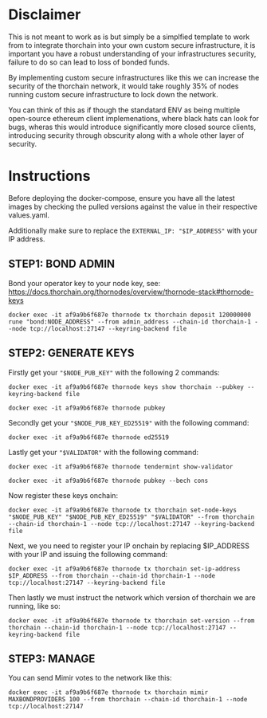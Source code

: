 # Disclaimer <br>

This is not meant to work as is but simply be a simplfied template to work from to integrate thorchain into your own custom secure infrastructure, it is important you have a robust understanding of your infrastructures security, failure to do so can lead to loss of bonded funds. <br>

By implementing custom secure infrastructures like this we can increase the security of the thorchain network, it would take roughly 35% of nodes running custom secure infrastructure to lock down the network. <br>

You can think of this as if though the standatard ENV as being multiple open-source ethereum client implemenations, where black hats can look for bugs, wheras this would introduce significantly more closed source clients, introducing security through obscurity along with a whole other layer of security. <br>

# Instructions <br>

Before deploying the docker-compose, ensure you have all the latest images by checking the pulled versions against the value in their respective values.yaml. <br>

Additionally make sure to replace the `EXTERNAL_IP: "$IP_ADDRESS"` with your IP address. <br>

## STEP1: BOND ADMIN <br>
Bond your operator key to your node key, see: https://docs.thorchain.org/thornodes/overview/thornode-stack#thornode-keys <br>

```
docker exec -it af9a9b6f687e thornode tx thorchain deposit 120000000 rune "bond:NODE_ADDRESS" --from admin_address --chain-id thorchain-1 --node tcp://localhost:27147 --keyring-backend file
```


## STEP2: GENERATE KEYS <br>

Firstly get your `"$NODE_PUB_KEY"` with the following 2 commands:

```
docker exec -it af9a9b6f687e thornode keys show thorchain --pubkey --keyring-backend file

docker exec -it af9a9b6f687e thornode pubkey
```


Secondly get your `"$NODE_PUB_KEY_ED25519"` with the following command:

```
docker exec -it af9a9b6f687e thornode ed25519
```

Lastly get your `"$VALIDATOR"` with the following command:

```
docker exec -it af9a9b6f687e thornode tendermint show-validator

docker exec -it af9a9b6f687e thornode pubkey --bech cons
```


Now register these keys onchain:

```
docker exec -it af9a9b6f687e thornode tx thorchain set-node-keys "$NODE_PUB_KEY" "$NODE_PUB_KEY_ED25519" "$VALIDATOR" --from thorchain --chain-id thorchain-1 --node tcp://localhost:27147 --keyring-backend file
```

Next, we you need to register your IP onchain by replacing $IP_ADDRESS with your IP and issuing the following command:

```
docker exec -it af9a9b6f687e thornode tx thorchain set-ip-address $IP_ADDRESS --from thorchain --chain-id thorchain-1 --node tcp://localhost:27147 --keyring-backend file
```

Then lastly we must instruct the network which version of thorchain we are running, like so:

```
docker exec -it af9a9b6f687e thornode tx thorchain set-version --from thorchain --chain-id thorchain-1 --node tcp://localhost:27147 --keyring-backend file
```


## STEP3: MANAGE <br>

You can send Mimir votes to the network like this:

```
docker exec -it af9a9b6f687e thornode tx thorchain mimir MAXBONDPROVIDERS 100 --from thorchain --chain-id thorchain-1 --node tcp://localhost:27147
```